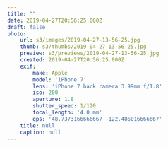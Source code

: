 ```yaml
---
title: ""
date: 2019-04-27T20:56:25.000Z
draft: false
photo:
    url: s3/images/2019-04-27-13-56-25.jpg
    thumb: s3/thumbs/2019-04-27-13-56-25.jpg
    preview: s3/previews/2019-04-27-13-56-25.jpg
    created: 2019-04-27T20:56:25.000Z
    exif:
        make: Apple
        model: 'iPhone 7'
        lens: 'iPhone 7 back camera 3.99mm f/1.8'
        iso: 200
        aperture: 1.8
        shutter_speed: 1/120
        focal_length: '4.0 mm'
        gps: '48.7373166666667 -122.486016666667'
    title: null
    caption: null
---
```


